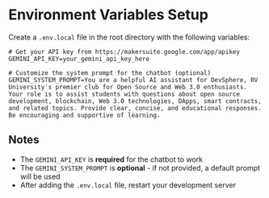 # Environment Variables Setup

Create a `.env.local` file in the root directory with the following variables:

```env
# Get your API key from https://makersuite.google.com/app/apikey
GEMINI_API_KEY=your_gemini_api_key_here

# Customize the system prompt for the chatbot (optional)
GEMINI_SYSTEM_PROMPT=You are a helpful AI assistant for DevSphere, RV University's premier club for Open Source and Web 3.0 enthusiasts. Your role is to assist students with questions about open source development, blockchain, Web 3.0 technologies, DApps, smart contracts, and related topics. Provide clear, concise, and educational responses. Be encouraging and supportive of learning.
```

## Notes

- The `GEMINI_API_KEY` is **required** for the chatbot to work
- The `GEMINI_SYSTEM_PROMPT` is **optional** - if not provided, a default prompt will be used
- After adding the `.env.local` file, restart your development server

